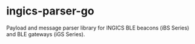 # ingics-parser-go

Payload and message parser library for INGICS BLE beacons (iBS Series) and BLE gateways (iGS Series).


